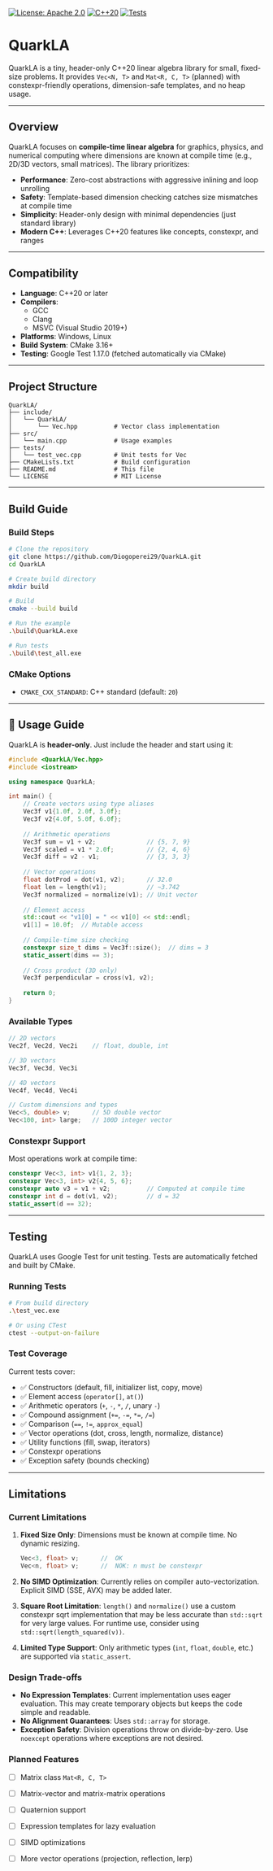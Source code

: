 [![License: Apache 2.0](https://img.shields.io/badge/License-Apache%202.0-blue.svg)](LICENSE) [![C++20](https://img.shields.io/badge/C%2B%2B-20-blue.svg)](https://en.cppreference.com/w/cpp/20) [![Tests](https://img.shields.io/badge/tests-passing-brightgreen.svg)](tests/test_vec.cpp)

# QuarkLA

QuarkLA is a tiny, header-only C++20 linear algebra library for small, fixed-size problems. It provides `Vec<N, T>` and `Mat<R, C, T>` (planned) with constexpr-friendly operations, dimension-safe templates, and no heap usage.

---

## Overview

QuarkLA focuses on **compile-time linear algebra** for graphics, physics, and numerical computing where dimensions are known at compile time (e.g., 2D/3D vectors, small matrices). The library prioritizes:

- **Performance**: Zero-cost abstractions with aggressive inlining and loop unrolling
- **Safety**: Template-based dimension checking catches size mismatches at compile time
- **Simplicity**: Header-only design with minimal dependencies (just standard library)
- **Modern C++**: Leverages C++20 features like concepts, constexpr, and ranges


---

## Compatibility

- **Language**: C++20 or later
- **Compilers**: 
  - GCC
  - Clang
  - MSVC (Visual Studio 2019+)
- **Platforms**: Windows, Linux
- **Build System**: CMake 3.16+
- **Testing**: Google Test 1.17.0 (fetched automatically via CMake)

---

## Project Structure

```
QuarkLA/
├── include/
│   └── QuarkLA/
│       └── Vec.hpp          # Vector class implementation
├── src/
│   └── main.cpp             # Usage examples
├── tests/
│   └── test_vec.cpp         # Unit tests for Vec
├── CMakeLists.txt           # Build configuration
├── README.md                # This file
└── LICENSE                  # MIT License
```

---

## Build Guide


### Build Steps

```bash
# Clone the repository
git clone https://github.com/Diogoperei29/QuarkLA.git
cd QuarkLA

# Create build directory
mkdir build

# Build
cmake --build build

# Run the example
.\build\QuarkLA.exe

# Run tests
.\build\test_all.exe
```

### CMake Options

- `CMAKE_CXX_STANDARD`: C++ standard (default: `20`)

---

## 🚀 Usage Guide

QuarkLA is **header-only**. Just include the header and start using it:

```cpp
#include <QuarkLA/Vec.hpp>
#include <iostream>

using namespace QuarkLA;

int main() {
    // Create vectors using type aliases
    Vec3f v1{1.0f, 2.0f, 3.0f};
    Vec3f v2{4.0f, 5.0f, 6.0f};
    
    // Arithmetic operations
    Vec3f sum = v1 + v2;              // {5, 7, 9}
    Vec3f scaled = v1 * 2.0f;         // {2, 4, 6}
    Vec3f diff = v2 - v1;             // {3, 3, 3}
    
    // Vector operations
    float dotProd = dot(v1, v2);      // 32.0
    float len = length(v1);           // ~3.742
    Vec3f normalized = normalize(v1); // Unit vector
    
    // Element access
    std::cout << "v1[0] = " << v1[0] << std::endl;
    v1[1] = 10.0f;  // Mutable access
    
    // Compile-time size checking
    constexpr size_t dims = Vec3f::size();  // dims = 3
    static_assert(dims == 3);
    
    // Cross product (3D only)
    Vec3f perpendicular = cross(v1, v2);
    
    return 0;
}
```

### Available Types

```cpp
// 2D vectors
Vec2f, Vec2d, Vec2i    // float, double, int

// 3D vectors
Vec3f, Vec3d, Vec3i

// 4D vectors
Vec4f, Vec4d, Vec4i

// Custom dimensions and types
Vec<5, double> v;      // 5D double vector
Vec<100, int> large;   // 100D integer vector
```

### Constexpr Support

Most operations work at compile time:

```cpp
constexpr Vec<3, int> v1{1, 2, 3};
constexpr Vec<3, int> v2{4, 5, 6};
constexpr auto v3 = v1 + v2;          // Computed at compile time
constexpr int d = dot(v1, v2);        // d = 32
static_assert(d == 32);
```

---

## Testing

QuarkLA uses Google Test for unit testing. Tests are automatically fetched and built by CMake.

### Running Tests

```bash
# From build directory
.\test_vec.exe

# Or using CTest
ctest --output-on-failure
```

### Test Coverage

Current tests cover:
- ✅ Constructors (default, fill, initializer list, copy, move)
- ✅ Element access (`operator[]`, `at()`)
- ✅ Arithmetic operators (`+`, `-`, `*`, `/`, unary `-`)
- ✅ Compound assignment (`+=`, `-=`, `*=`, `/=`)
- ✅ Comparison (`==`, `!=`, `approx_equal`)
- ✅ Vector operations (dot, cross, length, normalize, distance)
- ✅ Utility functions (fill, swap, iterators)
- ✅ Constexpr operations
- ✅ Exception safety (bounds checking)


---

## Limitations

### Current Limitations

1. **Fixed Size Only**: Dimensions must be known at compile time. No dynamic resizing.
   ```cpp
   Vec<3, float> v;      //  OK
   Vec<n, float> v;      //  NOK: n must be constexpr
   ```

2. **No SIMD Optimization**: Currently relies on compiler auto-vectorization. Explicit SIMD (SSE, AVX) may be added later.

3. **Square Root Limitation**: `length()` and `normalize()` use a custom constexpr sqrt implementation that may be less accurate than `std::sqrt` for very large values. For runtime use, consider using `std::sqrt(length_squared(v))`.

4. **Limited Type Support**: Only arithmetic types (`int`, `float`, `double`, etc.) are supported via `static_assert`.

### Design Trade-offs

- **No Expression Templates**: Current implementation uses eager evaluation. This may create temporary objects but keeps the code simple and readable.
- **No Alignment Guarantees**: Uses `std::array` for storage.
- **Exception Safety**: Division operations throw on divide-by-zero. Use `noexcept` operations where exceptions are not desired.

### Planned Features

- [ ] Matrix class `Mat<R, C, T>`
- [ ] Matrix-vector and matrix-matrix operations
- [ ] Quaternion support
- [ ] Expression templates for lazy evaluation
- [ ] SIMD optimizations
- [ ] More vector operations (projection, reflection, lerp)

